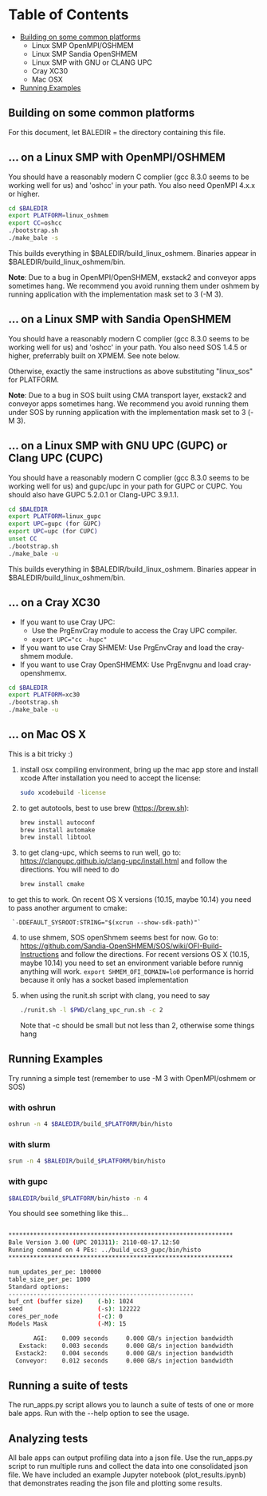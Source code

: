 # Table of Contents

* [Building on some common platforms](#Building-on-some-common-platforms)
  * Linux SMP OpenMPI/OSHMEM
  * Linux SMP Sandia OpenSHMEM
  * Linux SMP with GNU or CLANG UPC
  * Cray XC30
  * Mac OSX
* [Running Examples](#Running-Examples)



## Building on some common platforms

For this document, let BALEDIR = the directory containing this file.

## ... on a Linux SMP with OpenMPI/OSHMEM

You should have a reasonably modern C complier (gcc 8.3.0 seems to be working well for us) and 'oshcc' in your path. You also need OpenMPI 4.x.x or higher.

```bash
cd $BALEDIR
export PLATFORM=linux_oshmem
export CC=oshcc
./bootstrap.sh
./make_bale -s
```

This builds everything in $BALEDIR/build_linux_oshmem. Binaries appear in $BALEDIR/build_linux_oshmem/bin.

**Note**: Due to a bug in OpenMPI/OpenSHMEM, exstack2 and conveyor apps sometimes hang. We recommend you avoid running them under oshmem by running application with the implementation mask set to 3 (-M 3).

## ... on a Linux SMP with Sandia OpenSHMEM

You should have a reasonably modern C complier (gcc 8.3.0 seems to be working well for us) and 'oshcc' in your path. You also need SOS 1.4.5 or higher, preferrably built on XPMEM. See note below.

Otherwise, exactly the same instructions as above substituting "linux_sos" for PLATFORM.

**Note**: Due to a bug in SOS built using CMA transport layer, exstack2 and conveyor apps sometimes hang. We recommend you avoid running them under SOS by running application with the implementation mask set to 3 (-M 3).

## ... on a Linux SMP with GNU UPC (GUPC) or Clang UPC (CUPC)

You should have a reasonably modern C complier (gcc 8.3.0 seems to be working well for us) and gupc/upc in your path for GUPC or CUPC. You should also have GUPC 5.2.0.1 or Clang-UPC 3.9.1.1.

```bash
cd $BALEDIR
export PLATFORM=linux_gupc
export UPC=gupc (for GUPC)
export UPC=upc (for CUPC)
unset CC
./bootstrap.sh
./make_bale -u
```

This builds everything in $BALEDIR/build_linux_oshmem. Binaries appear in $BALEDIR/build_linux_oshmem/bin.

## ... on a Cray XC30

- If you want to use Cray UPC:
    - Use the PrgEnvCray module to access the Cray UPC compiler.
    - `export UPC="cc -hupc"`
- If you want to use Cray SHMEM: Use PrgEnvCray and load the cray-shmem module.
- If you want to use Cray OpenSHMEMX: Use PrgEnvgnu and load cray-openshmemx. 

```bash
cd $BALEDIR
export PLATFORM=xc30
./bootstrap.sh
./make_bale -u
```

## ... on Mac OS X

This is a bit tricky :)

1. install osx compiling environment, bring up the mac app store and install xcode
   After installation you need to accept the license:

   ```bash
   sudo xcodebuild -license
   ```

2. to get autotools, best to use brew (https://brew.sh):

   ```bash
   brew install autoconf
   brew install automake
   brew install libtool
   ```

3. to get clang-upc, which seems to run well, go to:
   https://clangupc.github.io/clang-upc/install.html
   and follow the directions. You will need to do

   ```bash
   brew install cmake
   ```

to get this to work.  On recent OS X versions (10.15, maybe 10.14) you need
    to pass another argument to cmake:

     `-DDEFAULT_SYSROOT:STRING="$(xcrun --show-sdk-path)"`

4. to use shmem, SOS openShmem seems best for now.  Go to:
   https://github.com/Sandia-OpenSHMEM/SOS/wiki/OFI-Build-Instructions
   and follow the directions.  For recent versions OS X (10.15, maybe 10.14) you
   need to set an environment variable before runnig anything will work.
   `export SHMEM_OFI_DOMAIN=lo0`
   performance is horrid because it only has a socket based implementation

5. when using the runit.sh script with clang, you need to say

   ```bash
   ./runit.sh -l $PWD/clang_upc_run.sh -c 2
   ```

   Note that -c should be small but not less than 2, otherwise some things hang

## Running Examples

Try running a simple test (remember to use -M 3 with OpenMPI/oshmem or SOS)
### with oshrun
```bash
oshrun -n 4 $BALEDIR/build_$PLATFORM/bin/histo
```
### with slurm
```bash
srun -n 4 $BALEDIR/build_$PLATFORM/bin/histo
```
### with gupc
```bash
$BALEDIR/build_$PLATFORM/bin/histo -n 4
```

You should see something like this...

```bash

***************************************************************
Bale Version 3.00 (UPC 201311): 2110-08-17.12:50
Running command on 4 PEs: ../build_ucs3_gupc/bin/histo
***************************************************************

num_updates_per_pe: 100000
table_size_per_pe: 1000
Standard options:
----------------------------------------------------
buf_cnt (buffer size)    (-b): 1024
seed                     (-s): 122222
cores_per_node           (-c): 0
Models Mask              (-M): 15

       AGI:    0.009 seconds     0.000 GB/s injection bandwidth
   Exstack:    0.003 seconds     0.000 GB/s injection bandwidth
  Exstack2:    0.004 seconds     0.000 GB/s injection bandwidth
  Conveyor:    0.012 seconds     0.000 GB/s injection bandwidth
```

## Running a suite of tests

The run_apps.py script allows you to launch a suite of tests of one or more bale apps. Run with the --help option to see the usage.

## Analyzing tests

All bale apps can output profiling data into a json file. Use the run_apps.py script to run multiple runs and collect the data into one consolidated json file.  We have included an example Jupyter notebook (plot_results.ipynb) that demonstrates reading the json file and plotting some results. 